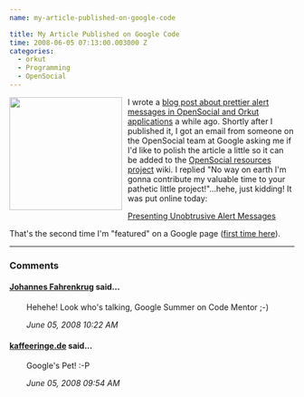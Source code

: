 ```yaml
---
name: my-article-published-on-google-code

title: My Article Published on Google Code
time: 2008-06-05 07:13:00.003000 Z
categories:
  - orkut
  - Programming
  - OpenSocial
---
```


<img style="margin: 0pt 10px 10px 0pt; float: left; cursor: pointer; width: 199px; height: 199px;" src="http://code.google.com/apis/opensocial/images/opensocial.jpg" alt="" border="0" /></a>
I wrote a <a href="http://blog.springenwerk.com/2008/04/prettier-alert-messages-in-opensocial.html">blog post about prettier alert messages in OpenSocial and Orkut applications</a> a while ago. Shortly after I published it, I got an email from someone on the OpenSocial team at Google asking me if I'd like to polish the article a little so it can be added to the <a href="http://code.google.com/p/opensocial-resources/">OpenSocial resources project</a> wiki. I replied "No way on earth I'm gonna contribute my valuable time to your pathetic little project!"...hehe, just kidding! It was put online today:

<a href="http://code.google.com/p/opensocial-resources/wiki/UnobtrusiveAlerts">Presenting Unobtrusive Alert Messages</a>

That's the second time I'm "featured" on a Google page (<a href="http://www.google.com/corporate/security.html">first time here</a>).
<br/><hr/><h3>Comments</h3>

<div class="swcomment"><h4><a href="http://www.blogger.com/profile/06650223978538123548">Johannes Fahrenkrug</a> said...</h4>
<p style="margin-left: 30px">Hehehe! Look who's talking, Google Summer on Code Mentor ;-)</p>
<em class="swlightgray" style="margin-left: 30px">June 05, 2008 10:22 AM</em></div>
<div class="swcomment"><h4><a href="http://kaffeeringe.myopenid.com/">kaffeeringe.de</a> said...</h4>
<p style="margin-left: 30px">Google's Pet! :-P</p>
<em class="swlightgray" style="margin-left: 30px">June 05, 2008 09:54 AM</em></div>
